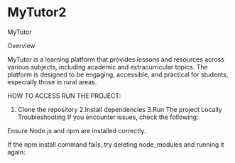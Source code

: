 # MyTutor2
MyTutor

Overview

MyTutor is a learning platform that provides lessons and resources across various subjects, including academic and extracurricular topics. The platform is designed to be engaging, accessible, and practical for students, especially those in rural areas.

HOW TO ACCESS RUN THE PROJECT:
1. Clone the repository
2.Install dependencies
3.Run The project Locally
Troubleshooting
If you encounter issues, check the following:

Ensure Node.js and npm are installed correctly.

If the npm install command fails, try deleting node_modules and running it again: